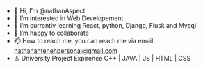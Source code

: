 - 👋 Hi, I’m @nathanAspect
- 👀 I’m interested in Web Developement
- 🌱 I’m currently learning React, python, Django, Flusk and Mysql
- 💞️ I’m happy to collaborate
- 📫 How to reach me, you can reach me via email: nathanantenehpersonal@gmail.com
- ⚓ University Project Expirence C++ | JAVA | JS | HTML | CSS

<!---
nathanAspect/nathanAspect is a ✨ special ✨ repository because its `README.md` (this file) appears on your GitHub profile.
You can click the Preview link to take a look at your changes.
--->
